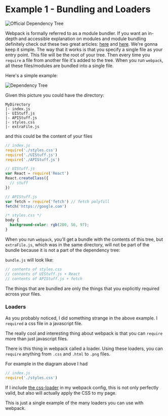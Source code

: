 # Example 1 - Bundling and Loaders

![Official Dependency Tree](http://i.imgur.com/YU4xBPQ.png)

Webpack is formally referred to as a module bundler. If you want an in-depth and accessible explanation
on modules and module bundling definitely check out these two great articles:
[here](https://medium.freecodecamp.com/javascript-modules-a-beginner-s-guide-783f7d7a5fcc#.jw1txw6uh)
and [here](https://medium.com/@preethikasireddy/javascript-modules-part-2-module-bundling-5020383cf306#.lfnspler2).
We're gonna keep it simple. The way that it works is that you specify a single file as your entry point.
This file will be the root of your tree. Then every time you `require` a file from another file it's
added to the tree. When you run `webpack`, all these files/modules are bundled into a single file.

Here's a simple example:

![Dependency Tree](http://i.imgur.com/dSghwwL.png)

Given this picture you could have the directory:

```
MyDirectory
|- index.js
|- UIStuff.js
|- APIStuff.js
|- styles.css
|- extraFile.js
```

and this could be the content of your files

```javascript
// index.js
require('./styles.css')
require('./UIStuff.js')
require('./APIStuff.js')

// UIStuff.js
var React = require('React')
React.createClass({
  // stuff
})

// APIStuff.js
var fetch = require('fetch') // fetch polyfill
fetch('https://google.com')
```

```css
/* styles.css */
body {
  background-color: rgb(200, 56, 97);
}
```

When you run `webpack`, you'll get a bundle with the contents of this tree, but `extraFile.js`, which was in the same directory, will not be part of
the bundle because it is not a part of the dependency tree:

`bundle.js` will look like:

```javascript
// contents of styles.css
// contents of UIStuff.js + React
// contents of APIStuff.js + fetch
```

The things that are bundled are only the things that you explicitly required across your files.

### Loaders

As you probably noticed, I did something strange in the above example. I `required` a css file in a javascript file.

The really cool and interesting thing about webpack is that you can `require` more than just
javascript files.

There is this thing in webpack called a loader. Using these loaders, you can
`require` anything from `.css` and `.html` to `.png` files.

For example in the diagram above I had

```javascript
// index.js
require('./styles.css')
```

If I include [the css-loader](https://github.com/webpack/css-loader) in my webpack config, this is not only perfectly valid, but also will actually apply the CSS to my page.

This is just a single example of the many loaders you can use with webpack.

